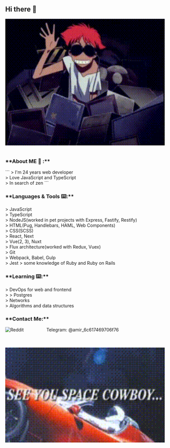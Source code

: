 <h2>Hi there 👋</h2>

<div align="center">
<img height="400" width="100%" alt="GIF" align="center" src="./assets/cowboy-bebop-ed.gif">
</div>

</br>
<h3>**About ME 💬 :**</h3>
```
> I'm 24 years web developer</br>
> Love JavaScript and TypeScript</br>
> In search of zen
```

<h3>**Languages & Tools ⌨️:**</h3>
> JavaScript</br>
> TypeScript</br>
> NodeJS(worked in pet projects with Express, Fastify, Restify)</br>
> HTML(Pug, Handlebars, HAML, Web Components)</br>
> CSS(SCSS)</br>
> React, Next</br>
> Vue(2, 3), Nuxt</br>
> Flux architecture(worked with Redux, Vuex)</br>
> Git</br>
> Webpack, Babel, Gulp</br>
> Jest
> some knowledge of Ruby and Ruby on Rails</br

</br>
<h3>**Learning ⌨️:**</h3>
> DevOps for web and frontend</br>>
> Postgres</br>
> Networks</br>
> Algorithms and data structures
</br>

<h3>**Contact Me:**</h3>
<p>
Telegram:
<img align="left" alt=" Reddit" width="130" hight="100" src="https://texterra.ru/upload/iblock/478/51h85qin2ayij6u9odq0xk4rtm6w5ta4/anons.webp" />
@amir_6c617469706f76
</p>
</br>
</br>

<div align="center">
<img height="300" width="100%" alt="GIF" align="center" src="./assets/see-you-space-cowboy.gif">
</div>
